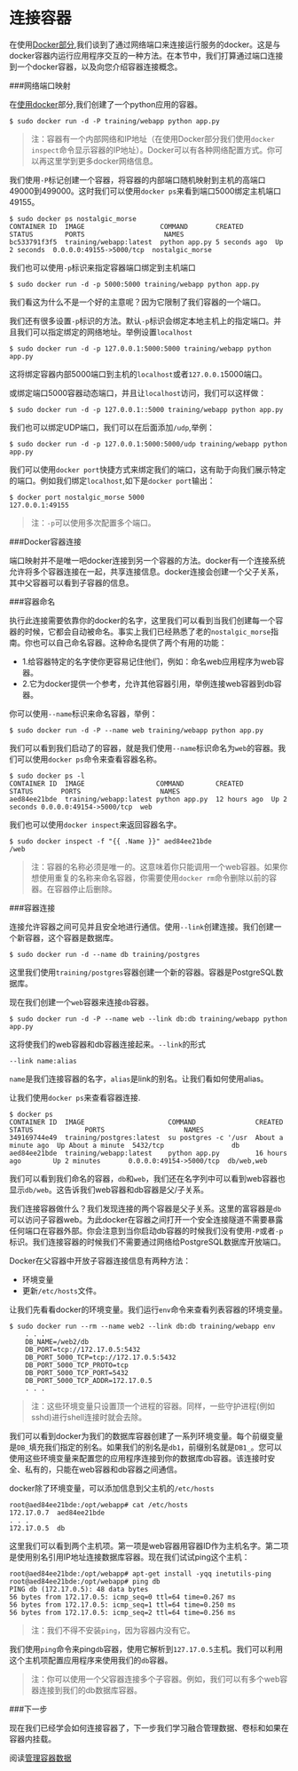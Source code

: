 连接容器
===

在使用[Docker部分](usingdocker.md),我们谈到了通过网络端口来连接运行服务的docker。这是与docker容器内运行应用程序交互的一种方法。在本节中，我们打算通过端口连接到一个docker容器，以及向您介绍容器连接概念。

###网络端口映射

在[使用docker](usingdocker.md)部分,我们创建了一个python应用的容器。

	$ sudo docker run -d -P training/webapp python app.py

>注：容器有一个内部网络和IP地址（在使用Docker部分我们使用`docker inspect`命令显示容器的IP地址）。Docker可以有各种网络配置方式。你可以再这里学到更多docker网络信息。

我们使用`-P`标记创建一个容器，将容器的内部端口随机映射到主机的高端口49000到499000。这时我们可以使用`docker ps`来看到端口5000绑定主机端口49155。

	$ sudo docker ps nostalgic_morse
	CONTAINER ID  IMAGE                   COMMAND       CREATED        STATUS        PORTS                    NAMES
	bc533791f3f5  training/webapp:latest  python app.py 5 seconds ago  Up 2 seconds  0.0.0.0:49155->5000/tcp  nostalgic_morse

我们也可以使用`-p`标识来指定容器端口绑定到主机端口

	$ sudo docker run -d -p 5000:5000 training/webapp python app.py

我们看这为什么不是一个好的主意呢？因为它限制了我们容器的一个端口。

我们还有很多设置`-p`标识的方法。默认`-p`标识会绑定本地主机上的指定端口。并且我们可以指定绑定的网络地址。举例设置`localhost`

	$ sudo docker run -d -p 127.0.0.1:5000:5000 training/webapp python app.py

这将绑定容器内部5000端口到主机的`localhost`或者`127.0.0.1`5000端口。

或绑定端口5000容器动态端口，并且让`localhost`访问，我们可以这样做：

	$ sudo docker run -d -p 127.0.0.1::5000 training/webapp python app.py

我们也可以绑定UDP端口，我们可以在后面添加`/udp`,举例：

	$ sudo docker run -d -p 127.0.0.1:5000:5000/udp training/webapp python app.py

我们可以使用`docker port`快捷方式来绑定我们的端口，这有助于向我们展示特定的端口。例如我们绑定`localhost`,如下是`docker port`输出：

	$ docker port nostalgic_morse 5000
	127.0.0.1:49155

>注：`-p`可以使用多次配置多个端口。

###Docker容器连接

端口映射并不是唯一吧docker连接到另一个容器的方法。docker有一个连接系统允许将多个容器连接在一起，共享连接信息。docker连接会创建一个父子关系，其中父容器可以看到子容器的信息。

###容器命名

执行此连接需要依靠你的docker的名字，这里我们可以看到当我们创建每一个容器的时候，它都会自动被命名。事实上我们已经熟悉了老的`nostalgic_morse`指南。你也可以自己命名容器。这种命名提供了两个有用的功能：

- 1.给容器特定的名字使你更容易记住他们，例如：命名web应用程序为web容器。
- 2.它为docker提供一个参考，允许其他容器引用，举例连接web容器到db容器。

你可以使用`--name`标识来命名容器，举例：

	$ sudo docker run -d -P --name web training/webapp python app.py

我们可以看到我们启动了的容器，就是我们使用`--name`标识命名为`web`的容器。我们可以使用`docker ps`命令来查看容器名称。

	$ sudo docker ps -l
	CONTAINER ID  IMAGE                  COMMAND        CREATED       STATUS       PORTS                    NAMES
	aed84ee21bde  training/webapp:latest python app.py  12 hours ago  Up 2 seconds 0.0.0.0:49154->5000/tcp  web

我们也可以使用`docker inspect`来返回容器名字。

	$ sudo docker inspect -f "{{ .Name }}" aed84ee21bde
	/web

>注：容器的名称必须是唯一的。这意味着你只能调用一个web容器。如果你想使用重复的名称来命名容器，你需要使用`docker rm`命令删除以前的容器。在容器停止后删除。

###容器连接

连接允许容器之间可见并且安全地进行通信。使用`--link`创建连接。我们创建一个新容器，这个容器是数据库。

	$ sudo docker run -d --name db training/postgres

这里我们使用`training/postgres`容器创建一个新的容器。容器是PostgreSQL数据库。

现在我们创建一个`web`容器来连接`db`容器。

	$ sudo docker run -d -P --name web --link db:db training/webapp python app.py

这将使我们的web容器和db容器连接起来。`--link`的形式

	--link name:alias

`name`是我们连接容器的名字，`alias`是link的别名。让我们看如何使用alias。

让我们使用`docker ps`来查看容器连接.

	$ docker ps
	CONTAINER ID  IMAGE                     COMMAND               CREATED             STATUS             PORTS                    NAMES
	349169744e49  training/postgres:latest  su postgres -c '/usr  About a minute ago  Up About a minute  5432/tcp                 db
	aed84ee21bde  training/webapp:latest    python app.py         16 hours ago        Up 2 minutes       0.0.0.0:49154->5000/tcp  db/web,web

我们可以看到我们命名的容器，`db`和`web`，我们还在名字列中可以看到web容器也显示`db/web`。这告诉我们web容器和db容器是父/子关系。

我们连接容器做什么？我们发现连接的两个容器是父子关系。这里的富容器是`db`可以访问子容器web。为此docker在容器之间打开一个安全连接隧道不需要暴露任何端口在容器外部。你会注意到当你启动db容器的时候我们没有使用`-P`或者`-p`标识。我们连接容器的时候我们不需要通过网络给PostgreSQL数据库开放端口。

Docker在父容器中开放子容器连接信息有两种方法：

- 环境变量
- 更新`/etc/hosts`文件。

让我们先看看docker的环境变量。我们运行`env`命令来查看列表容器的环境变量。

 	$ sudo docker run --rm --name web2 --link db:db training/webapp env
   	 	. . .
    	DB_NAME=/web2/db
    	DB_PORT=tcp://172.17.0.5:5432
    	DB_PORT_5000_TCP=tcp://172.17.0.5:5432
    	DB_PORT_5000_TCP_PROTO=tcp
    	DB_PORT_5000_TCP_PORT=5432
    	DB_PORT_5000_TCP_ADDR=172.17.0.5
   		. . .

>注：这些环境变量只设置顶一个进程的容器。同样，一些守护进程(例如sshd)进行shell连接时就会去除。

我们可以看到docker为我们的数据库容器创建了一系列环境变量。每个前缀变量是`DB_`填充我们指定的别名。如果我们的别名是`db1`，前缀别名就是`DB1_`。您可以使用这些环境变量来配置您的应用程序连接到你的数据库db容器。该连接时安全、私有的，只能在web容器和db容器之间通信。

docker除了环境变量，可以添加信息到父主机的`/etc/hosts`

	root@aed84ee21bde:/opt/webapp# cat /etc/hosts
	172.17.0.7  aed84ee21bde
	. . .
	172.17.0.5  db

这里我们可以看到两个主机项。第一项是web容器用容器ID作为主机名字。第二项是使用别名引用IP地址连接数据库容器。现在我们试试ping这个主机：

	root@aed84ee21bde:/opt/webapp# apt-get install -yqq inetutils-ping
	root@aed84ee21bde:/opt/webapp# ping db
	PING db (172.17.0.5): 48 data bytes
	56 bytes from 172.17.0.5: icmp_seq=0 ttl=64 time=0.267 ms
	56 bytes from 172.17.0.5: icmp_seq=1 ttl=64 time=0.250 ms
	56 bytes from 172.17.0.5: icmp_seq=2 ttl=64 time=0.256 ms

>注：我们不得不安装`ping`，因为容器内没有它。

我们使用`ping`命令来ping`db`容器，使用它解析到`127.17.0.5`主机。我们可以利用这个主机项配置应用程序来使用我们的`db`容器。

>注：你可以使用一个父容器连接多个子容器。例如，我们可以有多个web容器连接到我们的db数据库容器。

###下一步

现在我们已经学会如何连接容器了，下一步我们学习融合管理数据、卷标和如果在容器内挂载。

阅读[管理容器数据](dockervolumes.md)